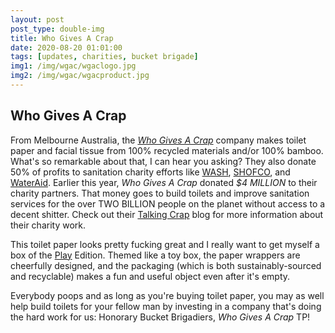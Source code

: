 ```yaml
---
layout: post
post_type: double-img
title: Who Gives A Crap
date: 2020-08-20 01:01:00
tags: [updates, charities, bucket brigade]
img1: /img/wgac/wgaclogo.jpg
img2: /img/wgac/wgacproduct.jpg
---
```

## Who Gives A Crap 

From Melbourne Australia, the [*Who Gives A Crap*](https://us.whogivesacrap.org/) company makes toilet paper and facial tissue from 100% recycled materials and/or 100% bamboo. What's so remarkable about that, I can hear you asking? They also donate 50% of profits to sanitation charity efforts like [WASH](https://blog.whogivesacrap.org/home/goodnews/what-is-wash), [SHOFCO](https://www.youtube.com/watch?v=m4k1K4zTk4w), and [WaterAid](https://www.wateraid.org/au/). Earlier this year, *Who Gives A Crap* donated *$4 MILLION* to their charity partners. That money goes to build toilets and improve sanitation services for the over TWO BILLION people on the planet without access to a decent shitter. Check out their [Talking Crap](https://blog.whogivesacrap.org/home/goodnews/our-donation-philosophy) blog for more information about their charity work. 

This toilet paper looks pretty fucking great and I really want to get myself a box of the [Play](https://www.instagram.com/p/CCo7LaIF2v9/) Edition. Themed like a toy box, the paper wrappers are cheerfully designed, and the packaging (which is both sustainably-sourced and recyclable) makes a fun and useful object even after it's empty. 

Everybody poops and as long as you're buying toilet paper, you may as well help build toilets for your fellow man by investing in a company that's doing the hard work for us: Honorary Bucket Brigadiers, *Who Gives A Crap* TP! 
